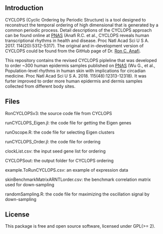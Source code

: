 ## Introduction

CYCLOPS (Cyclic Ordering by Periodic Structure) is a tool designed to reconstruct the temporal ordering of high dimensional 
that is generated by a common periodic process. Detail descriptions of the CYCLOPS approach can be found online at 
[PNAS](http://www.pnas.org/content/early/2017/04/19/1619320114.full) (Anafi R.C. et al., CYCLOPS reveals human transcriptional
rhythms in health and disease. Proc Natl Acad Sci U S A. 2017. 114(20):5312-5317). The original and in-development version of
CYCLOPS could be found from the GitHub page of Dr. [Ron C. Anafi](https://github.com/ranafi). 

This repository contains the revised CYCLOPS pipleline that was developed to order ~300 human epidermis samples published on 
[PNAS](https://www.pnas.org/content/115/48/12313.long) (Wu G., et al., Population-level rhythms in human skin with implications for circadian medicine. Proc Natl Acad Sci U S A. 2018. 115(48):12313-12318). It was furter improved to order more human epidermis and dermis samples collected from different body sites. 

## Files

RonCYCLOPSv3: the source code file from CYCLOPS

runCYCLOPS_Eigen.jl: the code file for getting the Eigen genes

runOscope.R: the code file for selecting Eigen clusters

runCYCLOPS_Order.jl: the code file for ordering

clockList.csv: the input seed gene list for ordering

CYCLOPSout: the output folder for CYCLOPS ordering

example.ToRunCYCLOPS.csv: an example of expression data

skinBenchmarkMatrixARNTLorder.csv: the benchmark correlation matrix used for down-sampling

randomSampling.R: the code file for maximizing the oscillation signal by down-sampling

## License
This package is free and open source software, licensed under GPL(>= 2).

